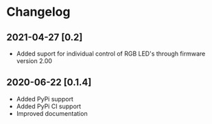 # Changelog

## 2021-04-27 [0.2]

- Added suport for individual control of RGB LED's through firmware version 2.00

## 2020-06-22 [0.1.4]

- Added PyPi support
- Added PyPi CI support
- Improved documentation